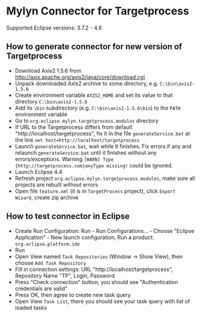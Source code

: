 Mylyn Connector for Targetprocess
=================================

Supported Eclipse versions: 3.7.2 - 4.6

How to generate connector for new version of Targetprocess
----------------------------------------------------------

- Download Axis2 1.5.6 from http://axis.apache.org/axis2/java/core/download.cgi
- Unpack downloaded Axis2 archive to some directory, e.g. `C:\bin\axis2-1.5.6`
- Create environment variable `AXIS2_HOME` and set its value to that directory `C:\bin\axis2-1.5.6`
- Add its `\bin` subdirectory (e.g. `C:\bin\axis2-1.5.6\bin`) to the `PATH` environment variable
- Go to `org.eclipse.mylyn.targetprocess.modules` directory
- If URL to the Targetprocess differs from default "http://localhost/targetprocess", fix it
  in the file `generateService.bat` at the line `set host=http://localhost/targetprocess`
- Launch `generateService.bat`, wait while it finishes.
  Fix errors if any and relaunch `generateService.bat` until it finishes without any errors/exceptions.
  Warning `[WARN] Type {http://targetprocess.com}anyType missing!` could be ignored.
- Launch Eclipse 4.4
- Refresh project `org.eclipse.mylyn.targetprocess.modules`, make sure all projects are rebuilt without errors
- Open file `feature.xml` (it is in `TargetProcess` project), click `Export Wizard`, create zip archive

How to test connector in Eclipse
--------------------------------

- Create Run Configuration: Run - Run Configurations... - Choose "Eclipse Application" - New launch configuration,
  Run a product: `org.eclipse.platform.ide`
- Run
- Open View named `Task Repositories` (Window -> Show View), then choose `Add Task Repository`
- Fill in connection settings: URL "http://localhost/targetprocess", Repository Name "TP", Login, Password
- Press "Check connection" button, you should see "Authentication credentials are valid"
- Press OK, then agree to create new task query
- Open View `Task List`, there you should see your task query with list of loaded tasks
